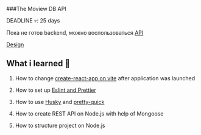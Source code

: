 ###The Moview DB API

DEADLINE 💀: 25 days


Пока не готов backend, можно воспользоваться [API](https://developers.themoviedb.org/3/getting-started/introduction)

[Design](https://www.figma.com/file/6ry5jlt0yHsg1RvSUHG3CM/Netflix-Langing-Page-UI-Clone-(Community)?node-id=53%3A124&t=SY0BINP7Oslo4iPL-0)

## What i learned 🧠

1. How to change [create-react-app on vite](https://cathalmacdonnacha.com/migrating-from-create-react-app-cra-to-vite) after application was launched 

2. How to set up [Eslint and Prettier](https://cathalmacdonnacha.com/setting-up-eslint-prettier-in-vitejs)

3. How to use [Husky](https://github.com/typicode/husky) and [pretty-quick](https://github.com/azz/pretty-quick) 

4. How to create REST API on Node.js with help of Mongoose

5. How to structure project on Node.js
